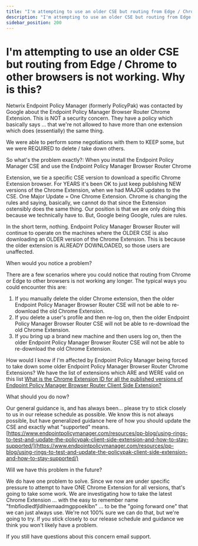 ```yaml
---
title: "I'm attempting to use an older CSE but routing from Edge / Chrome to other browsers is not working. Why is this?"
description: "I'm attempting to use an older CSE but routing from Edge / Chrome to other browsers is not working. Why is this?"
sidebar_position: 200
---
```


# I'm attempting to use an older CSE but routing from Edge / Chrome to other browsers is not working. Why is this?

Netwrix Endpoint Policy Manager (formerly PolicyPak) was contacted by Google about the Endpoint
Policy Manager Browser Router Chrome Extension. This is NOT a security concern. They have a policy
which basically says … that we're not allowed to have more than one extension which does
(essentially) the same thing.

We were able to perform some negotiations with them to KEEP some, but we were REQUIRED to delete /
take down others.

So what's the problem exactly?: When you install the Endpoint Policy Manager CSE and use the
Endpoint Policy Manager Browser Router Chrome

Extension, we tie a specific CSE version to download a specific Chrome Extension browser. For YEARS
it's been OK to just keep publishing NEW versions of the Chrome Extension, when we had MAJOR updates
to the CSE. One Major Update = One Chrome Extension. Chrome is changing the rules and saying,
basically, we cannot do that since the Extension ostensibly does the same thing. Our position is
that we are only doing this because we technically have to. But, Google being Google, rules are
rules.

In the short term, nothing. Endpoint Policy Manager Browser Router will continue to operate on the
machines where the OLDER CSE is also downloading an OLDER version of the Chrome Extension. This is
because the older extension is ALREADY DOWNLOADED, so those users are unaffected.

When would you notice a problem?

There are a few scenarios where you could notice that routing from Chrome or Edge to other browsers
is not working any longer. The typical ways you could encounter this are:

1. If you manually delete the older Chrome extension, then the older Endpoint Policy Manager Browser
   Router CSE will not be able to re-download the old Chrome Extension.
2. If you delete a user's profile and then re-log on, then the older Endpoint Policy Manager Browser
   Router CSE will not be able to re-download the old Chrome Extension.
3. If you bring up a brand new machine and then users log on, then the older Endpoint Policy Manager
   Browser Router CSE will not be able to re-download the old Chrome Extension.

How would I know if I'm affected by Endpoint Policy Manager being forced to take down some older
Endpoint Policy Manager Browser Router Chrome Extensions? We have the list of extensions which ARE
and WERE valid on this list
[What is the Chrome Extension ID for all the published versions of Endpoint Policy Manager Browser Router Client Side Extension?](/docs/endpointpolicymanager/knowledgebase/browserrouter/knowledgebase/troubleshooting/chromeextensionid.md)

What should you do now?

Our general guidance is, and has always been… please try to stick closely to us in our release
schedule as possible. We know this is not always possible, but have generalized guidance here of how
you should update the CSE and exactly what "supported" means.
[https://www.endpointpolicymanager.com/resources/pp-blog/using-rings-to-test-and-update-the-policypak-client-side-extension-and-how-to-stay-supported/](https://www.endpointpolicymanager.com/resources/pp-blog/using-rings-to-test-and-update-the-policypak-client-side-extension-and-how-to-stay-supported/)

Will we have this problem in the future?

We do have one problem to solve. Since we now are under specific pressure to attempt to have ONE
Chrome Extension for all versions, that's going to take some work. We are investigating how to take
the latest Chrome Extension … with the easy to remember name "fmbfiodledfjldlhiemaadmgppoeklbn" … to
be the "going forward one" that we can just always use. We're not 100% sure we can do that, but
we're going to try. If you stick closely to our release schedule and guidance we think you won't
likely have a problem.

If you still have questions about this concern email support.
